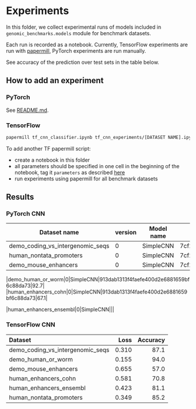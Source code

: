 # Experiments

In this folder, we collect experimental runs of models included in `genomic_benchmarks.models` module for benchmark datasets.  

Each run is recorded as a notebook. Currently, TensorFlow experiments are run with [papermill](https://github.com/nteract/papermill), PyTorch experiments are run manually.

See accuracy of the prediction over test sets in the table below.

## How to add an experiment

### PyTorch

See [README.md](torch_cnn_experiments/README.md).

### TensorFlow

```bash
papermill tf_cnn_classifier.ipynb tf_cnn_experiments/[DATASET NAME].ipynb -p DATASET [DATASET NAME]
```

To add another TF papermill script:

  * create a notebook in this folder
  * all parameters should be specified in one cell in the beginning of the notebook, tag it `parameters` as described [here](https://github.com/nteract/papermill#parameterizing-a-notebook)
  * run experiments using papermill for all benchmark datasets

## Results

### PyTorch CNN

|Dataset name|version|Model name|Commit hash|Test acc|
|---|---|---|---|---|
|demo_coding_vs_intergenomic_seqs|0|SimpleCNN|7cf2bf2faa97e152032ddd01f11f5273b70ad69b|87.3|
|human_nontata_promoters|0|SimpleCNN|7cf2bf2faa97e152032ddd01f11f5273b70ad69b|83.7|
|demo_mouse_enhancers|0|SimpleCNN|7cf2bf2faa97e152032ddd01f11f5273b70ad69b|74.4|

|demo_human_or_worm|0|SimpleCNN|913dab1313f4faefe400d2e6881659bf6c88da73|92.7|
|human_enhancers_cohn|0|SimpleCNN|913dab1313f4faefe400d2e6881659bf6c88da73|67.1|

|human_enhancers_ensembl|0|SimpleCNN|||


### TensorFlow CNN

| Dataset                          |   Loss |   Accuracy |
|:---------------------------------|-------:|-----------:|
| demo_coding_vs_intergenomic_seqs |  0.310 |       87.1 |
| demo_human_or_worm               |  0.155 |       94.0 |
| demo_mouse_enhancers             |  0.655 |       57.0 |
| human_enhancers_cohn             |  0.581 |       70.8 |
| human_enhancers_ensembl          |  0.423 |       81.1 |
| human_nontata_promoters          |  0.349 |       85.2 |